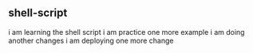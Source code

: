 ## shell-script
i am learning the shell script
i am practice one more example
i am doing another changes
i am deploying one more change
